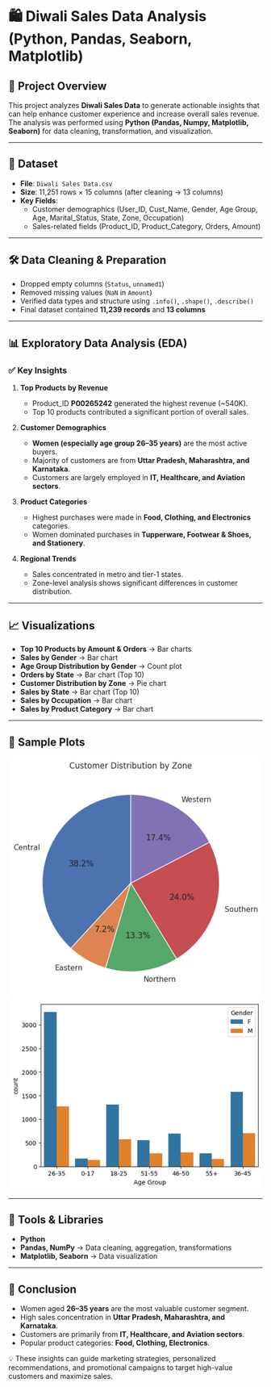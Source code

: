 # 🛍️ Diwali Sales Data Analysis (Python, Pandas, Seaborn, Matplotlib)

## 🔎 Project Overview  
This project analyzes **Diwali Sales Data** to generate actionable insights that can help enhance customer experience and increase overall sales revenue.  
The analysis was performed using **Python (Pandas, Numpy, Matplotlib, Seaborn)** for data cleaning, transformation, and visualization.  

---

## 📂 Dataset  
- **File**: `Diwali Sales Data.csv`  
- **Size**: 11,251 rows × 15 columns (after cleaning → 13 columns)  
- **Key Fields**:  
  - Customer demographics (User_ID, Cust_Name, Gender, Age Group, Age, Marital_Status, State, Zone, Occupation)  
  - Sales-related fields (Product_ID, Product_Category, Orders, Amount)  

---

## 🛠 Data Cleaning & Preparation  
- Dropped empty columns (`Status`, `unnamed1`)  
- Removed missing values (`NaN` in `Amount`)  
- Verified data types and structure using `.info()`, `.shape()`, `.describe()`  
- Final dataset contained **11,239 records** and **13 columns**  

---

## 📊 Exploratory Data Analysis (EDA)

### ✅ Key Insights
1. **Top Products by Revenue**  
   - Product_ID **P00265242** generated the highest revenue (~540K).  
   - Top 10 products contributed a significant portion of overall sales.  

2. **Customer Demographics**  
   - **Women (especially age group 26–35 years)** are the most active buyers.  
   - Majority of customers are from **Uttar Pradesh, Maharashtra, and Karnataka**.  
   - Customers are largely employed in **IT, Healthcare, and Aviation sectors**.  

3. **Product Categories**  
   - Highest purchases were made in **Food, Clothing, and Electronics** categories.  
   - Women dominated purchases in **Tupperware, Footwear & Shoes, and Stationery**.  

4. **Regional Trends**  
   - Sales concentrated in metro and tier-1 states.  
   - Zone-level analysis shows significant differences in customer distribution.  

---

## 📈 Visualizations  
- **Top 10 Products by Amount & Orders** → Bar charts  
- **Sales by Gender** → Bar chart  
- **Age Group Distribution by Gender** → Count plot  
- **Orders by State** → Bar chart (Top 10)  
- **Customer Distribution by Zone** → Pie chart  
- **Sales by State** → Bar chart (Top 10)  
- **Sales by Occupation** → Bar chart  
- **Sales by Product Category** → Bar chart  

---

## 📸 Sample Plots  
![pic](Pie.png)
![pic](Bar_Graph.png)


---

## 🚀 Tools & Libraries  
- **Python**  
- **Pandas, NumPy** → Data cleaning, aggregation, transformations  
- **Matplotlib, Seaborn** → Data visualization  

---

## 📝 Conclusion  
- Women aged **26–35 years** are the most valuable customer segment.  
- High sales concentration in **Uttar Pradesh, Maharashtra, and Karnataka**.  
- Customers are primarily from **IT, Healthcare, and Aviation sectors**.  
- Popular product categories: **Food, Clothing, Electronics**.  

💡 These insights can guide marketing strategies, personalized recommendations, and promotional campaigns to target high-value customers and maximize sales.  

